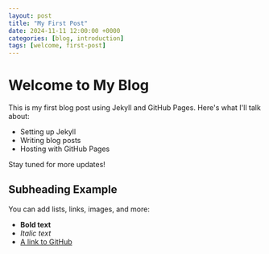 ```yaml
---
layout: post
title: "My First Post"
date: 2024-11-11 12:00:00 +0000
categories: [blog, introduction]
tags: [welcome, first-post]
---
```

# Welcome to My Blog

This is my first blog post using Jekyll and GitHub Pages. Here's what I'll talk about:
- Setting up Jekyll
- Writing blog posts
- Hosting with GitHub Pages

Stay tuned for more updates!

## Subheading Example

You can add lists, links, images, and more:

- **Bold text**
- *Italic text*
- [A link to GitHub](https://github.com)
